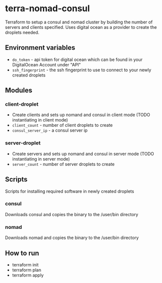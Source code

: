 # terra-nomad-consul
Terraform to setup a consul and nomad cluster by building the number of servers and clients specified.
Uses digital ocean as a provider to create the droplets needed.

## Environment variables
* `do_token` - api token for digital ocean which can be found in your DigitalOcean Account under "API"
* `ssh_fingerprint` - the ssh fingerprint to use to connect to your newly created droplets

## Modules
### client-droplet
* Create clients and sets up nomand and consul in client mode (TODO instantiating in client mode)
* `client_count` - number of client droplets to create
* `consul_server_ip` - a consul server ip

### server-droplet
* Create servers and sets up nomand and consul in server mode (TODO instantiating in server mode)
* `server_count` - number of server droplets to create

## Scripts
Scripts for installing required software in newly created droplets

### consul
Downloads consul and copies the binary to the /user/bin directory

### nomad
Downloads nomad and copies the binary to the /user/bin directory

## How to run
* terraform init
* terraform plan
* terraform apply
